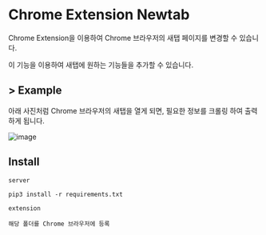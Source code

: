 # Chrome Extension Newtab

Chrome Extension을 이용하여 Chrome 브라우저의 새탭 페이지를 변경할 수 있습니다.

이 기능을 이용하여 새탭에 원하는 기능들을 추가할 수 있습니다.

## > Example

아래 사진처럼 Chrome 브라우저의 새탭을 열게 되면, 필요한 정보를 크롤링 하여 출력하게 됩니다.

![image](https://user-images.githubusercontent.com/38517436/148881479-eba5dbe0-219e-4007-b221-b4edae0fc820.png)

## Install

```
server 

pip3 install -r requirements.txt
```

```
extension

해당 폴더를 Chrome 브라우저에 등록
```